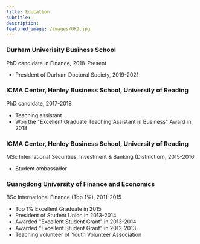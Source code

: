 ```yaml
---
title: Education 
subtitle: 
description:
featured_image: /images/UK2.jpg
---
```


### Durham Univerisity Business School 
PhD candidate in Finance, 2018-Present 

* President of Durham Doctoral Society, 2019-2021 

### ICMA Center, Henley Business School, University of Reading 
PhD candidate, 2017-2018

* Teaching assistant 
* Won the "Excellent Graduate Teaching Assistant in Business" Award in 2018

### ICMA Center, Henley Business School, University of Reading 
MSc International Securities, Investment & Banking (Distinction), 2015-2016

* Student ambassador

### Guangdong University of Finance and Economics
BSc International Finance (Top 1%), 2011-2015

* Top 1% Excellent Graduate in 2015
* President of Student Union in 2013-2014
* Awarded "Excellent Student Grant" in 2013-2014
* Awarded "Excellent Student Grant" in 2012-2013
* Teaching volunteer of Youth Volunteer Association


